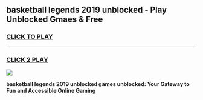 
## basketball legends 2019 unblocked - Play Unblocked Gmaes & Free
<h3>
<a href="https://news.freeplayer.one?title=basketball_legends_2019_unblocked&ref=23F">CLICK TO PLAY</a></h3>
<hr>

<h3>
<a href="https://news.freeplayer.one?title=basketball_legends_2019_unblocked&ref=23F">CLICK 2 PLAY</a>
  
</h3>

<a href="https://news.freeplayer.one?title=basketball_legends_2019_unblocked&ref=23F/"><img src="https://clearcache.store/games.png"></a>


**basketball legends 2019 unblocked games unblocked: Your Gateway to Fun and Accessible Online Gaming**
